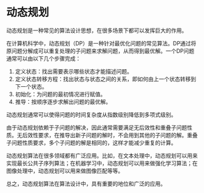 # 动态规划

动态规划是一种常见的算法设计思想，在很多场景下都可以发挥巨大的作用。

在计算机科学中，动态规划（DP）是一种针对最优化问题的常见算法。DP通过将原问题分解成可以重复处理的子问题来求解问题，从而得到最优解。一个DP问题通常可以由以下几个步骤完成：

1. 定义状态：找出需要表示哪些状态才能描述问题。
2. 定义状态转移方程：找出状态与状态之间的关系，即如何由上一个状态转移到下一个状态。
3. 初始化：为问题的最初情况进行赋值。
4. 推导：按顺序逐步求解出问题的最优解。

动态规划通常可以使得问题的时间复杂度从指数级别降低到多项式级别。

由于动态规划依赖于子问题的解决，因此通常需要满足无后效性和重叠子问题性质。无后效性要求，在推导出新子问题的解时，不会用到其他的子问题的解。重叠子问题性质要求，多个子问题的解是相同的，这样才能减少重复的计算。

动态规划算法在很多领域都有广泛应用。比如，在文本处理中，动态规划可以用来实现最长公共子序列算法；在机器学习中，动态规划可以用来做强化学习算法；在图像处理中，动态规划可以用来做图像匹配等等。

总之，动态规划算法在算法设计中，具有重要的地位和广泛的应用。